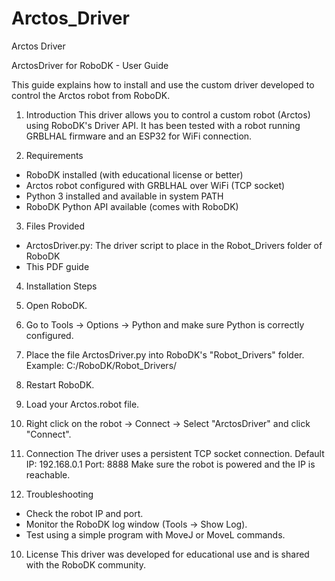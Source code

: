 # Arctos_Driver
Arctos Driver

ArctosDriver for RoboDK - User Guide

This guide explains how to install and use the custom driver developed to control the Arctos robot from
RoboDK.

1. Introduction
This driver allows you to control a custom robot (Arctos) using RoboDK's Driver API.
It has been tested with a robot running GRBLHAL firmware and an ESP32 for WiFi connection.

2. Requirements
- RoboDK installed (with educational license or better)
- Arctos robot configured with GRBLHAL over WiFi (TCP socket)
- Python 3 installed and available in system PATH
- RoboDK Python API available (comes with RoboDK)
  
3. Files Provided
- ArctosDriver.py: The driver script to place in the Robot_Drivers folder of RoboDK
- This PDF guide
  
4. Installation Steps
1. Open RoboDK.
2. Go to Tools -> Options -> Python and make sure Python is correctly configured.
3. Place the file ArctosDriver.py into RoboDK's "Robot_Drivers" folder.
Example: C:/RoboDK/Robot_Drivers/

5. Restart RoboDK.
   
6. Load your Arctos.robot file.
   
7. Right click on the robot -> Connect -> Select "ArctosDriver" and click "Connect".
    
8. Connection
The driver uses a persistent TCP socket connection.
Default IP: 192.168.0.1
Port: 8888
Make sure the robot is powered and the IP is reachable.

9. Troubleshooting
- Check the robot IP and port.
- Monitor the RoboDK log window (Tools -> Show Log).
- Test using a simple program with MoveJ or MoveL commands.
  
10. License
This driver was developed for educational use and is shared with the RoboDK community.
